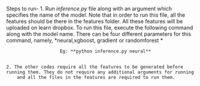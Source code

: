 
Steps to run-
	1. Run *inference.py* file along with an argument which specifies the name of the model. Note that in order to run this file,
		all the features should be there in the features folder. All these features will be uploaded on learn dropbox.
		To run this file, execute the following command along with the model name. There can be four different parameters for this 
		command, namely, *neural,xgboost, gradient or randomforest *
							
						Eg:	**python inference.py neural**
			

	2. The other codes require all the features to be generated before running them. They do not require any additional arguments for running
		and all the files in the features are required to run them.
